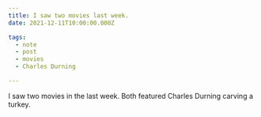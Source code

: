 ```yaml
---
title: I saw two movies last week.
date: 2021-12-11T10:00:00.000Z

tags:
  - note 
  - post
  - movies
  - Charles Durning

---
```


I saw two movies in the last week. Both featured Charles Durning carving a turkey.
